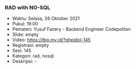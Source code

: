 
### RAD with NO-SQL

- Waktu: Selasa, 26 Oktober 2021
- Pukul: 19:00
- Pemateri: Yusuf Fazery - Backend Engineer Codepolitan
- Slide: empty
- Video: https://tbp.my.id/?phpidol-145
- Registrasi: empty
- Sesi: 145
- Kategori: rad, nosql
- Deskripsi: -
          